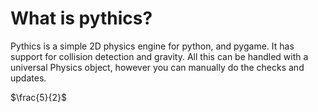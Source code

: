 # What is pythics?
Pythics is a simple 2D physics engine for python, and pygame.
It has support for collision detection and gravity. All this can be handled with a universal Physics object, however you can manually do the checks and updates.

$\frac{5}{2}$
